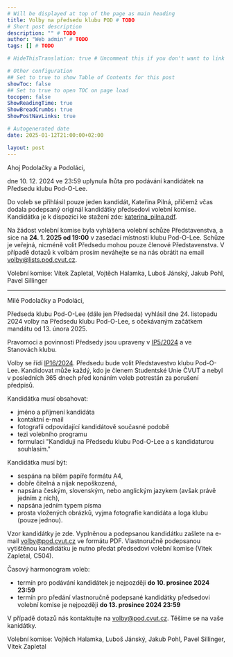 ```yaml
---
# Will be displayed at top of the page as main heading
title: Volby na předsedu klubu POD # TODO
# Short post description
description: "" # TODO
author: "Web admin" # TODO
tags: [] # TODO

# HideThisTranslation: true # Uncomment this if you don't want to link this translation of page in translations

# Other configuration
## Set to true to show Table of Contents for this post
showToc: false
## Set to true to open TOC on page load
tocopen: false
ShowReadingTime: true
ShowBreadCrumbs: true
ShowPostNavLinks: true

# Autogenerated date
date: 2025-01-12T21:00:00+02:00

layout: post
---
```


Ahoj Podolačky a Podoláci,

dne 10. 12. 2024 ve 23:59 uplynula lhůta pro podávání kandidátek na Předsedu klubu Pod-O-Lee.

Do voleb se přihlásil pouze jeden kandidát, Kateřina Pilná, přičemž včas dodala podepsaný originál kandidátky předsedovi volební komise. Kandidátka je k dispozici ke stažení zde: [katerina_pilna.pdf](https://s3.pod.cvut.cz/common/volby/2024/predseda/katerina_pilna_predseda.pdf).

Na žádost volební komise byla vyhlášena volební schůze Představenstva, a sice na **24. 1. 2025 od 19:00** v zasedací místnosti klubu Pod-O-Lee. Schůze je veřejná, nicméně volit Předsedu mohou pouze členové Představenstva. V případě dotazů k volbám prosím neváhejte se na nás obrátit na email <volby@lists.pod.cvut.cz>.

Volební komise: Vítek Zapletal, Vojtěch Halamka, Luboš Jánský, Jakub Pohl, Pavel Sillinger

---

Milé Podolačky a Podoláci,

Předseda klubu Pod-O-Lee (dále jen Předseda) vyhlásil dne 24. listopadu 2024 volby na Předsedu klubu Pod-O-Lee, s očekávaným začátkem mandátu od 13. února 2025.

Pravomoci a povinnosti Předsedy jsou upraveny v [IP5/2024](https://wiki.pod.cvut.cz/_media/legislativa/ip_5-2024_-_specifikace_postu_v_predstavenstvu.pdf) a ve Stanovách klubu.

Volby se řídí [IP16/2024](https://wiki.pod.cvut.cz/_media/legislativa/ip_16-2024_-_volby_predsedy_klubu_pod-o-lee.pdf). Předsedu bude volit Představestvo klubu Pod-O-Lee. Kandidovat může každý, kdo je členem Studentské Unie ČVUT a nebyl v posledních 365 dnech před konáním voleb potrestán za porušení předpisů.

Kandidátka musí obsahovat:

- jméno a příjmení kandidáta
- kontaktní e-mail
- fotografii odpovídající kandidátově současné podobě
- tezi volebního programu
- formulaci "Kandiduji na Předsedu klubu Pod-O-Lee a s kandidaturou souhlasím."

Kandidátka musí být:

- sespána na bílém papíře formátu A4,
- dobře čitelná a nijak nepoškozená,
- napsána českým, slovenským, nebo anglickým jazykem (avšak právě jedním z nich),
- napsána jedním typem písma
- prosta vložených obrázků, vyjma fotografie kandidáta a loga klubu (pouze jednou).

Vzor kandidátky je zde. Vyplněnou a podepsanou kandidátku zašlete na e-mail <volby@pod.cvut.cz> ve formátu PDF. Vlastnoručně podepsanou vytištěnou kandidátku je nutno předat předsedovi volební komise (Vítek Zapletal, C504).

Časový harmonogram voleb:

- termín pro podávání kandidátek je nejpozději **do 10. prosince 2024 23:59**
- termín pro předání vlastnoručně podepsané kandidátky předsedovi volební komise je nejpozději **do 13. prosince 2024 23:59**

V případě dotazů nás kontaktujte na <volby@pod.cvut.cz>. Těšíme se na vaše kanidátky.

Volební komise: Vojtěch Halamka, Luboš Jánský, Jakub Pohl, Pavel Sillinger, Vítek Zapletal
